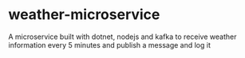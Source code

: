 # weather-microservice
A microservice built with dotnet, nodejs and kafka to receive weather information every 5 minutes and publish a message and log it 
